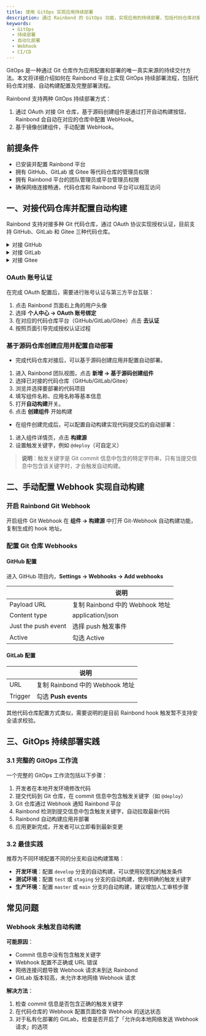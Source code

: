 ```yaml
---
title: 使用 GitOps 实现应用持续部署
description: 通过 Rainbond 的 GitOps 功能，实现应用的持续部署，包括代码仓库对接、自动构建配置及部署流程
keywords:
  - GitOps
  - 持续部署
  - 自动化部署
  - Webhook
  - CI/CD
---
```


GitOps 是一种通过 Git 仓库作为应用配置和部署的唯一真实来源的持续交付方法。本文将详细介绍如何在 Rainbond 平台上实现 GitOps 持续部署流程，包括代码仓库对接、自动构建配置及完整部署流程。

Rainbond 支持两种 GitOps 持续部署方式：

1. 通过 OAuth 对接 Git 仓库，基于源码创建组件是通过打开自动构建按钮，Rainbond 会自动在对应的仓库中配置 WebHook。
2. 基于镜像创建组件，手动配置 WebHook。

## 前提条件

- 已安装并配置 Rainbond 平台
- 拥有 GitHub、GitLab 或 Gitee 等代码仓库的管理员权限
- 拥有 Rainbond 平台的团队管理员或平台管理员权限
- 确保网络连接畅通，代码仓库和 Rainbond 平台可以相互访问

## 一、对接代码仓库并配置自动构建

Rainbond 支持对接多种 Git 代码仓库，通过 OAuth 协议实现授权认证，目前支持 GitHub、GitLab 和 Gitee 三种代码仓库。

<details><summary>对接 GitHub</summary>
  <div>

**创建 GitHub OAuth Apps**

1. 登录 GitHub 账号，进入 **Settings -> Developer settings -> OAuth Apps -> New OAuth App**
2. 填写以下信息：
  - **Application name**：自定义应用名称，例如 "Rainbond GitOps"
  - **Homepage URL**：Rainbond 访问地址，例如 `https://rainbond.com`
  - **Authorization callback URL**：回调地址，格式为 `{Rainbond地址}/console/oauth/redirect`，例如 `https://rainbond.com/console/oauth/redirect`
3. 点击 **Register application** 完成创建
4. 创建完成后，记录生成的 **Client ID** 和 **Client Secret**

**在 Rainbond 中配置 OAuth**

1. 登录 Rainbond 平台，进入 **平台管理 -> 设置 -> 基础设置 -> OAuth 第三方服务集成 -> 添加**
2. 填写以下信息：
  - **OAuth 类型**：选择 github
  - **名称**：自定义名称，例如 "GitHub"
  - **客户端 ID**：填写 GitHub OAuth Apps 中的 Client ID
  - **客户端密钥**：填写 GitHub OAuth Apps 中的 Client Secret
  - **回调地址**：默认为当前 Rainbond 访问地址
3. 点击 **确认** 完成配置

  </div>
</details>

<details><summary>对接 GitLab</summary>
  <div>

**创建 GitLab Applications**

1. 登录 GitLab 账号，进入 **User Settings -> Applications**
2. 填写以下信息：
  - **Name**：自定义名称，例如 "Rainbond GitOps"
  - **Redirect URL**：回调地址，格式为 `{Rainbond地址}/console/oauth/redirect`，例如 `https://rainbond.com/console/oauth/redirect`
  - **Scopes**：勾选 `api` `read_user` `read_repository`
3. 点击 **Save application** 完成创建
4. 记录生成的 **Application ID** 和 **Secret**

> **注意**：如果使用的是 GitLab 10.6 及以上版本，需要允许向本地网络发送 Webhook 请求。进入 **Admin area -> settings -> OutBound Request**，勾选 `Allow requests to the local network from hooks and services`。

**在 Rainbond 中配置 OAuth**

1. 登录 Rainbond 平台，进入 **平台管理 -> 设置 -> 基础设置 -> OAuth 第三方服务集成 -> 添加**
2. 填写以下信息：
  - **OAuth 类型**：选择 gitlab
  - **名称**：自定义名称，例如 "GitLab"
  - **服务地址**：GitLab 访问地址，例如 `https://gitlab.example.com`
  - **客户端 ID**：填写 GitLab Applications 中的 Application ID
  - **客户端密钥**：填写 GitLab Applications 中的 Secret
  - **回调地址**：默认为当前 Rainbond 访问地址
3. 点击 **确认** 完成配置

  </div>
</details>

<details><summary>对接 Gitee</summary>
  <div>

**创建 Gitee 第三方应用**

1. 登录 Gitee 账号，进入 **设置 -> 第三方应用 -> 创建应用**
2. 填写以下信息：
  - **应用名称**：自定义名称，例如 "Rainbond GitOps"
  - **应用主页**：Rainbond 访问地址，例如 `https://rainbond.com`
  - **应用回调地址**：回调地址，格式为 `{Rainbond地址}/console/oauth/redirect`，例如 `https://rainbond.com/console/oauth/redirect`
  - **权限**：勾选 `user_info` `projects` `hook`
3. 点击 **创建应用** 完成创建
4. 记录生成的 **Client ID** 和 **Client Secret**

**在 Rainbond 中配置 OAuth**

1. 登录 Rainbond 平台，进入 **平台管理 -> 设置 -> 基础设置 -> OAuth 第三方服务集成 -> 添加**
2. 填写以下信息：
  - **OAuth 类型**：选择 gitee
  - **名称**：自定义名称，例如 "Gitee"
  - **服务地址**：填写 `https://gitee.com`
  - **客户端 ID**：填写 Gitee 第三方应用中的 Client ID
  - **客户端密钥**：填写 Gitee 第三方应用中的 Client Secret
  - **回调地址**：默认为当前 Rainbond 访问地址
3. 点击 **确认** 完成配置

  </div>
</details>

### OAuth 账号认证

在完成 OAuth 配置后，需要进行账号认证与第三方平台互联：

1. 点击 Rainbond 页面右上角的用户头像
2. 选择 **个人中心 -> OAuth 账号绑定**
3. 在对应的代码仓库平台（GitHub/GitLab/Gitee）点击 **去认证**
4. 按照页面引导完成授权认证过程

### 基于源码仓库创建应用并配置自动部署

- 完成代码仓库对接后，可以基于源码创建应用并配置自动部署。

1. 进入 Rainbond 团队视图，点击 **新增 -> 基于源码创建组件**
2. 选择已对接的代码仓库（GitHub/GitLab/Gitee）
3. 浏览并选择要部署的代码项目
4. 填写组件名称、应用名称等基本信息
5. 打开**自动构建**开关。
6. 点击 **创建组件** 开始构建

- 在组件创建完成后，可以配置自动构建实现代码提交后的自动部署：

1. 进入组件详情页，点击 **构建源**
2. 设置触发关键字，例如 `@deploy`（可自定义）

> **说明**：触发关键字是 Git commit 信息中包含的特定字符串，只有当提交信息中包含该关键字时，才会触发自动构建。

## 二、手动配置 Webhook 实现自动构建

### 开启 Rainbond Git Webhook

开启组件 Git Webhook 在 **组件 -> 构建源** 中打开 Git-Webhook 自动构建功能，复制生成的 hook 地址。

### 配置 Git 仓库 Webhooks

#### GitHub 配置

进入 GitHub 项目内，**Settings -> Webhooks -> Add webhooks**

|                     | 说明                        |
| ------------------- | ------------------------- |
| Payload URL         | 复制 Rainbond 中的 Webhook 地址 |
| Content type        | application/json          |
| Just the push event | 选择 push 触发事件              |
| Active              | 勾选 Active                 |

#### GitLab 配置

|         | 说明                        |
| ------- | ------------------------- |
| URL     | 复制 Rainbond 中的 Webhook 地址 |
| Trigger | 勾选 **Push events**        |

其他代码仓库配置方式类似，需要说明的是目前 Rainbond hook 触发暂不支持安全请求校验。

## 三、GitOps 持续部署实践

### 3.1 完整的 GitOps 工作流

一个完整的 GitOps 工作流包括以下步骤：

1. 开发者在本地开发环境修改代码
2. 提交代码到 Git 仓库，在 commit 信息中包含触发关键字（如 `@deploy`）
3. Git 仓库通过 Webhook 通知 Rainbond 平台
4. Rainbond 检测到提交信息中包含触发关键字，自动拉取最新代码
5. Rainbond 自动构建应用并部署
6. 应用更新完成，开发者可以立即看到最新变更

### 3.2 最佳实践

推荐为不同环境配置不同的分支和自动构建策略：

- **开发环境**：配置 `develop` 分支的自动构建，可以使用较宽松的触发条件
- **测试环境**：配置 `test` 或 `staging` 分支的自动构建，使用明确的触发关键字
- **生产环境**：配置 `master` 或 `main` 分支的自动构建，建议增加人工审核步骤

## 常见问题

### Webhook 未触发自动构建

**可能原因**：

- Commit 信息中没有包含触发关键字
- Webhook 配置不正确或 URL 错误
- 网络连接问题导致 Webhook 请求未到达 Rainbond
- GitLab 版本较高，未允许本地网络 Webhook 请求

**解决方法**：

1. 检查 commit 信息是否包含正确的触发关键字
2. 在代码仓库的 Webhook 配置页面检查 Webhook 的送达状态
3. 对于私有化部署的 GitLab，检查是否开启了「允许向本地网络发送 Webhook 请求」的选项

